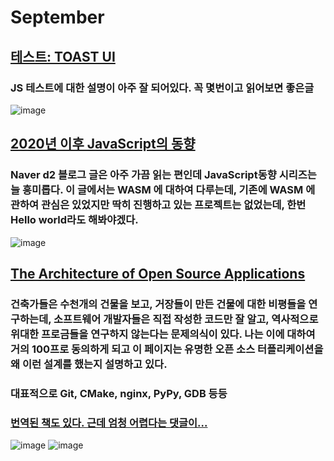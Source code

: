 # September

## [테스트: TOAST UI](https://ui.toast.com/fe-guide/ko_TEST/)
### JS 테스트에 대한 설명이 아주 잘 되어있다. 꼭 몇번이고 읽어보면 좋은글

![image](https://uicdn.toast.com/toastui/img/og-image.png)

## [2020년 이후 JavaScript의 동향](https://d2.naver.com/helloworld/8257914)
### Naver d2 블로그 글은 아주 가끔 읽는 편인데 JavaScript동향 시리즈는 늘 흥미롭다. 이 글에서는 WASM 에 대하여 다루는데, 기존에 WASM 에 관하여 관심은 있었지만 딱히 진행하고 있는 프로젝트는 없었는데, 한번 Hello world라도 해봐야겠다.

![image](https://d2.naver.com/content/images/2020/09/0a7056be-7346-1961-8173-eacb473175a0.png)

## [The Architecture of Open Source Applications](https://aosabook.org/en/index.html)
### 건축가들은 수천개의 건물을 보고, 거장들이 만든 건물에 대한 비평들을 연구하는데, 소프트웨어 개발자들은 직접 작성한 코드만 잘 알고, 역사적으로 위대한 프로금들을 연구하지 않는다는 문제의식이 있다. 나는 이에 대하여 거의 100프로 동의하게 되고 이 페이지는 유명한 오픈 소스 터플리케이션을 왜 이런 설계를 했는지 설명하고 있다.
### 대표적으로 Git, CMake, nginx, PyPy, GDB 등등

### [번역된 책도 있다. 근데 엄청 어렵다는 댓글이...](https://www.aladin.co.kr/shop/wproduct.aspx?start=short&ItemId=58740186)
![image](https://image.aladin.co.kr/product/5874/1/cover500/8966261264_1.jpg)
![image](https://aosabook.org/images/logo_trans.png)
